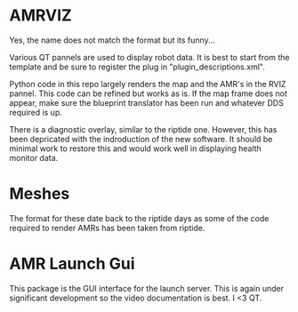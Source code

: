 # AMRVIZ
Yes, the name does not match the format but its funny... 

Various QT pannels are used to display robot data. It is best to start from the template and be sure to register the plug in "plugin_descriptions.xml".

Python code in this repo largely renders the map and the AMR's in the RVIZ pannel. This code can be refined but works as is. If the map frame does not appear, make sure the blueprint translator has been run and whatever DDS required is up.

There is a diagnostic overlay, similar to the riptide one. However, this has been depricated with the indroduction of the new software. It should be minimal work to restore this and would work well in displaying health monitor data.

# Meshes

The format for these date back to the riptide days as some of the code required to render AMRs has been taken from riptide.

# AMR Launch Gui

This package is the GUI interface for the launch server. This is again under significant development so the video documentation is best. I <3 QT.
